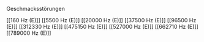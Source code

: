 Geschmacksstörungen

[[160 Hz (E)]]
[[5500 Hz (E)]]
[[20000 Hz (E)]]
[[37500 Hz (E)]]
[[96500 Hz (E)]]
[[312330 Hz (E)]]
[[475150 Hz (E)]]
[[527000 Hz (E)]]
[[662710 Hz (E)]]
[[789000 Hz (E)]]